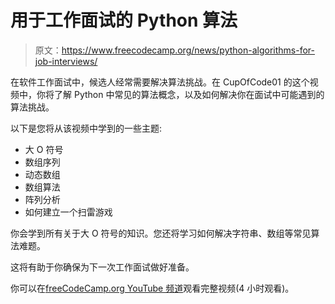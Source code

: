 # 用于工作面试的 Python 算法

> 原文：<https://www.freecodecamp.org/news/python-algorithms-for-job-interviews/>

在软件工作面试中，候选人经常需要解决算法挑战。在 CupOfCode01 的这个视频中，你将了解 Python 中常见的算法概念，以及如何解决你在面试中可能遇到的算法挑战。

以下是您将从该视频中学到的一些主题:

*   大 O 符号
*   数组序列
*   动态数组
*   数组算法
*   阵列分析
*   如何建立一个扫雷游戏

你会学到所有关于大 O 符号的知识。您还将学习如何解决字符串、数组等常见算法难题。

这将有助于你确保为下一次工作面试做好准备。

你可以在[freeCodeCamp.org YouTube 频道](https://www.youtube.com/watch?v=p65AHm9MX80)观看完整视频(4 小时观看)。